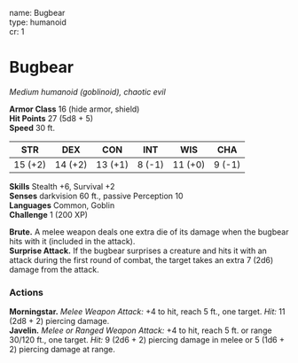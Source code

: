 name: Bugbear    
type: humanoid    
cr: 1

# Bugbear 
_Medium humanoid (goblinoid), chaotic evil_

**Armor Class** 16 (hide armor, shield)    
**Hit Points** 27 (5d8 + 5)    
**Speed** 30 ft.

| STR      | DEX     | CON      | INT     | WIS     | CHA     |
|----------|---------|----------|---------|---------|---------|
| 15 (+2)  | 14 (+2) | 13 (+1)  | 8 (-1)  | 11 (+0) | 9 (-1)  |

**Skills** Stealth +6, Survival +2    
**Senses** darkvision 60 ft., passive Perception 10    
**Languages** Common, Goblin    
**Challenge** 1 (200 XP)

**Brute.** A melee weapon deals one extra die of its damage when the bugbear hits with it (included in the attack).    
**Surprise Attack.** If the bugbear surprises a creature and hits it with an attack during the first round of combat, the target takes an extra 7 (2d6) damage from the attack.

### Actions 
**Morningstar.** _Melee Weapon Attack:_ +4 to hit, reach 5 ft., one target. _Hit:_ 11 (2d8 + 2) piercing damage.    
**Javelin.** _Melee or Ranged Weapon Attack:_ +4 to hit, reach 5 ft. or range 30/120 ft., one target. _Hit:_ 9 (2d6 + 2) piercing damage in melee or 5 (1d6 + 2) piercing damage at range.    